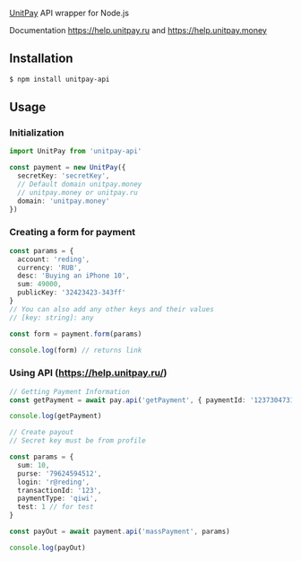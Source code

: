 
[UnitPay](https://help.unitpay.ru/) API wrapper for Node.js

Documentation https://help.unitpay.ru and https://help.unitpay.money

## Installation 
```sh
$ npm install unitpay-api
```

## Usage

### Initialization
```typescript
import UnitPay from 'unitpay-api'

const payment = new UnitPay({
  secretKey: 'secretKey',
  // Default domain unitpay.money
  // unitpay.money or unitpay.ru
  domain: 'unitpay.money' 
})
```

### Creating a form for payment
```typescript
const params = {
  account: 'reding',
  currency: 'RUB',
  desc: 'Buying an iPhone 10',
  sum: 49000,
  publicKey: '32423423-343ff'
}
// You can also add any other keys and their values
// [key: string]: any

const form = payment.form(params)

console.log(form) // returns link
```

### Using API (https://help.unitpay.ru/)
```typescript
// Getting Payment Information
const getPayment = await pay.api('getPayment', { paymentId: '1237304731' }

console.log(getPayment)

// Create payout
// Secret key must be from profile

const params = {
  sum: 10,
  purse: '79624594512',
  login: 'r@reding',
  transactionId: '123',
  paymentType: 'qiwi',
  test: 1 // for test
}

const payOut = await payment.api('massPayment', params)

console.log(payOut)

```
